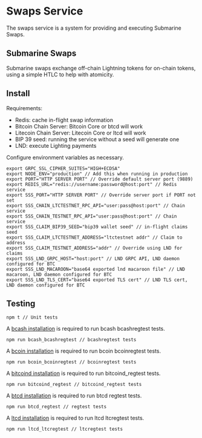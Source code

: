 # Swaps Service

The swaps service is a system for providing and executing Submarine Swaps.

## Submarine Swaps

Submarine swaps exchange off-chain Lightning tokens for on-chain tokens, using
a simple HTLC to help with atomicity.

## Install

Requirements:

- Redis: cache in-flight swap information
- Bitcoin Chain Server: Bitcoin Core or btcd will work
- Litecoin Chain Server: Litecoin Core or ltcd will work
- BIP 39 seed: running the service without a seed will generate one
- LND: execute Lighting payments

Configure environment variables as necessary.

    export GRPC_SSL_CIPHER_SUITES="HIGH+ECDSA"
    export NODE_ENV="production" // Add this when running in production
    export PORT="HTTP SERVER PORT" // Override default server port (9889)
    export REDIS_URL="redis://username:password@host:port" // Redis service
    export SSS_PORT="HTTP SERVER PORT" // Override server port if PORT not set
    export SSS_CHAIN_LTCTESTNET_RPC_API="user:pass@host:port" // Chain service
    export SSS_CHAIN_TESTNET_RPC_API="user:pass@host:port" // Chain service
    export SSS_CLAIM_BIP39_SEED="bip39 wallet seed" // in-flight claims seed
    export SSS_CLAIM_LTCTESTNET_ADDRESS="ltctestnet addr" // Claim to address
    export SSS_CLAIM_TESTNET_ADDRESS="addr" // Override using LND for claims
    export SSS_LND_GRPC_HOST="host:port" // LND GRPC API, LND daemon configured for BTC
    export SSS_LND_MACAROON="base64 exported lnd macaroon file" // LND macaroon, LND daemon configured for BTC
    export SSS_LND_TLS_CERT="base64 exported TLS cert" // LND TLS cert, LND daemon configured for BTC

## Testing

    npm t // Unit tests

A [bcash installation](https://github.com/bcoin-org/bcash#install) is
required to run bcash bcashregtest tests.

    npm run bcash_bcashregtest // bcashregtest tests

A [bcoin installation](https://github.com/bcoin-org/bcoin#install) is
required to run bcoin bcoinregtest tests.

    npm run bcoin_bcoinregtest // bcoinregtest tests

A [bitcoind installation](https://bitcoin.org/en/full-node#what-is-a-full-node) is
required to run bitcoind_regtest tests.

    npm run bitcoind_regtest // bitcoind_regtest tests

A [btcd installation](https://github.com/btcsuite/btcd#installation) is
required to run btcd regtest tests.

    npm run btcd_regtest // regtest tests

A [ltcd installation](https://github.com/ltcsuite/ltcd#installation) is
required to run ltcd ltcregtest tests.

    npm run ltcd_ltcregtest // ltcregtest tests

